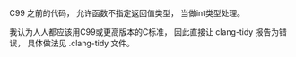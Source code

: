 C99 之前的代码， 允许函数不指定返回值类型， 当做int类型处理。

我认为人人都应该用C99或更高版本的C标准， 因此直接让 clang-tidy 报告为错误， 具体做法见 .clang-tidy 文件。